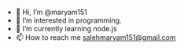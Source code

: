 - 👋 Hi, I’m @maryam151
- 👀 I’m interested in programming.
- 🌱 I’m currently learning node.js
- 📫 How to reach me salehmaryam151@gmail.com

<!---
maryam151/maryam151 is a ✨ special ✨ repository because its `README.md` (this file) appears on your GitHub profile.
You can click the Preview link to take a look at your changes.
--->
